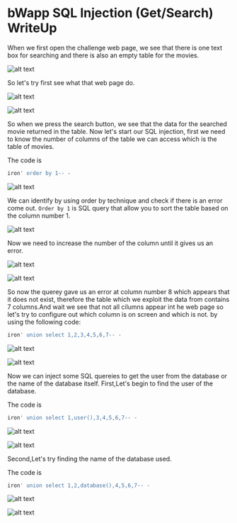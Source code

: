 # bWapp SQL Injection (Get/Search) WriteUp

When we first open the challenge web page, we see that there is one text box for searching and there is also
an empty table for the movies.

![alt text](https://github.com/nody77/CTFs-Writeups/blob/a32adfcedc955c7b06f0c9bc9f73cd1aa422e9f0/Screenshot%202023-03-25%20225454.png)

So let's try first see what that web page do.

![alt text](https://github.com/nody77/CTFs-Writeups/blob/a32adfcedc955c7b06f0c9bc9f73cd1aa422e9f0/Screenshot%202023-03-25%20225517.png)

![alt text](https://github.com/nody77/CTFs-Writeups/blob/a32adfcedc955c7b06f0c9bc9f73cd1aa422e9f0/Screenshot%202023-03-25%20225522.png)

So when we press the search button, we see that the data for the searched movie returned in the table.
Now let's start our SQL injection, first we need to know the number of columns of the table we can access which is the table of movies.

The code is 
```SQL
iron' order by 1-- -
```

![alt text](https://github.com/nody77/CTFs-Writeups/blob/a32adfcedc955c7b06f0c9bc9f73cd1aa422e9f0/Screenshot%202023-03-25%20225747.png)

We can identify by using order by technique and check if there is an error come out. 
`Order by 1` is SQL query that allow you to sort the table based on the column number 1.

![alt text](https://github.com/nody77/CTFs-Writeups/blob/a32adfcedc955c7b06f0c9bc9f73cd1aa422e9f0/Screenshot%202023-03-25%20225753.png)

Now we need to increase the number of the column until it gives us an error.

![alt text](https://github.com/nody77/CTFs-Writeups/blob/a32adfcedc955c7b06f0c9bc9f73cd1aa422e9f0/Screenshot%202023-03-25%20225821.png)

![alt text](https://github.com/nody77/CTFs-Writeups/blob/a32adfcedc955c7b06f0c9bc9f73cd1aa422e9f0/Screenshot%202023-03-25%20225829.png)

So now the querey gave us an error at column number 8 which appears that it does not exist, therefore the table which we exploit the data from 
contains 7 columns.And wait we see that not all cilumns appear int he web page so let's try to configure out which column is on screen and which is not.
by using the following code:

```SQL
iron' union select 1,2,3,4,5,6,7-- -
```

![alt text](https://github.com/nody77/CTFs-Writeups/blob/a32adfcedc955c7b06f0c9bc9f73cd1aa422e9f0/Screenshot%202023-03-25%20225925.png)

![alt text](https://github.com/nody77/CTFs-Writeups/blob/a32adfcedc955c7b06f0c9bc9f73cd1aa422e9f0/Screenshot%202023-03-25%20225932.png)

Now we can inject some SQL quereies to get the user from the database or the name of the database itself.
First,Let's begin to find the user of the database.

The code is 
```SQL
iron' union select 1,user(),3,4,5,6,7-- -
```

![alt text](https://github.com/nody77/CTFs-Writeups/blob/a32adfcedc955c7b06f0c9bc9f73cd1aa422e9f0/Screenshot%202023-03-25%20230050.png)

![alt text](https://github.com/nody77/CTFs-Writeups/blob/a32adfcedc955c7b06f0c9bc9f73cd1aa422e9f0/Screenshot%202023-03-25%20230057.png)

Second,Let's try finding the name of the database used.

The code is
```SQL
iron' union select 1,2,database(),4,5,6,7-- -
```

![alt text](https://github.com/nody77/CTFs-Writeups/blob/a32adfcedc955c7b06f0c9bc9f73cd1aa422e9f0/Screenshot%202023-03-25%20230117.png)

![alt text](https://github.com/nody77/CTFs-Writeups/blob/a32adfcedc955c7b06f0c9bc9f73cd1aa422e9f0/Screenshot%202023-03-25%20230125.png)


